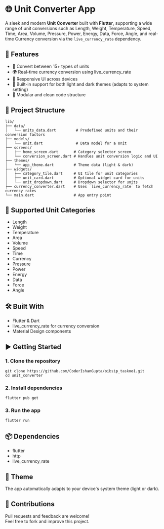 # 🌐 Unit Converter App
A sleek and modern **Unit Converter** built with **Flutter**, supporting a wide range of unit conversions such as Length, Weight, Temperature, Speed, Time, Area, Volume, Pressure, Power, Energy, Data, Force, Angle, and real-time Currency conversion via the `live_currency_rate` dependency.
<br>

## 🚀 Features
- 🔄 Convert between 15+ types of units
- 🌍 Real-time currency conversion using live_currency_rate
- 📱 Responsive UI across devices
- 🎨 Built-in support for both light and dark themes (adapts to system setting)
- 🧩 Modular and clean code structure

## 📂 Project Structure
```
lib/
├── data/
│   └── units_data.dart         # Predefined units and their conversion factors
├── models/
│   └── unit.dart               # Data model for a Unit
├── screens/
│   ├── home_screen.dart       # Category selector screen
│   └── conversion_screen.dart # Handles unit conversion logic and UI
├── themes/
│   └── app_theme.dart         # Theme data (light & dark)
├── widgets/
│   ├── category_tile.dart     # UI tile for unit categories
│   ├── unit_card.dart         # Optional widget card for units
│   └── unit_dropdown.dart     # Dropdown selector for units
├── currency_converter.dart    # Uses `live_currency_rate` to fetch currency rates
└── main.dart                  # App entry point
```

## 🧪 Supported Unit Categories
- Length
- Weight
- Temperature
- Area
- Volume
- Speed
- Time
- Currency
- Pressure
- Power
- Energy
- Data
- Force
- Angle

## 🛠️ Built With
- Flutter & Dart
- live_currency_rate for currency conversion
- Material Design components



## ▶️ Getting Started
### 1. Clone the repository
```
git clone https://github.com/CoderIshanGupta/oibsip_taskno1.git
cd unit_converter
```
### 2. Install dependencies
```
flutter pub get
```
### 3. Run the app
```
flutter run
```

## 📦 Dependencies
- flutter
- http
- live_currency_rate

## 🎨 Theme
The app automatically adapts to your device's system theme (light or dark).

## 🤝 Contributions
Pull requests and feedback are welcome!<br>
Feel free to fork and improve this project.

